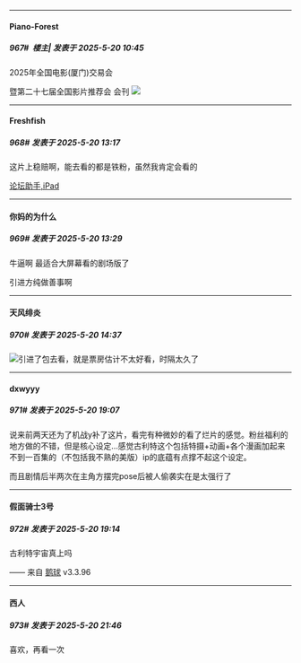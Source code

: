 ﻿
*****

####  Piano-Forest  
##### 967#         楼主| 发表于 2025-5-20 10:45

2025年全国电影(厦门)交易会

暨第二十七届全国影片推荐会 会刊
<img src="https://p.sda1.dev/24/bac62b5687d6100903cfd59af40a5edf/1000146728.jpg" referrerpolicy="no-referrer">


*****

####  Freshfish  
##### 968#       发表于 2025-5-20 13:17

这片上稳赔啊，能去看的都是铁粉，虽然我肯定会看的

[论坛助手,iPad](https://stage1st.com/2b//forum.php?mod=viewthread&amp;tid=2029836)


*****

####  你妈的为什么  
##### 969#       发表于 2025-5-20 13:29

牛逼啊 最适合大屏幕看的剧场版了

引进方纯做善事啊


*****

####  天风绯炎  
##### 970#       发表于 2025-5-20 14:37

<img src="https://static.stage1st.com/image/smiley/face2017/174.png" referrerpolicy="no-referrer">引进了包去看，就是票房估计不太好看，时隔太久了


*****

####  dxwyyy  
##### 971#       发表于 2025-5-20 19:07

说来前两天还为了机战y补了这片，看完有种微妙的看了烂片的感觉。粉丝福利的地方做的不错，但是核心设定…感觉古利特这个包括特摄+动画+各个漫画加起来不到一百集的（不包括我不熟的美版）ip的底蕴有点撑不起这个设定。

而且剧情后半两次在主角方摆完pose后被人偷袭实在是太强行了


*****

####  假面骑士3号  
##### 972#       发表于 2025-5-20 19:14

古利特宇宙真上吗

—— 来自 [鹅球](https://www.pgyer.com/GcUxKd4w) v3.3.96


*****

####  西人  
##### 973#       发表于 2025-5-20 21:46

喜欢，再看一次


